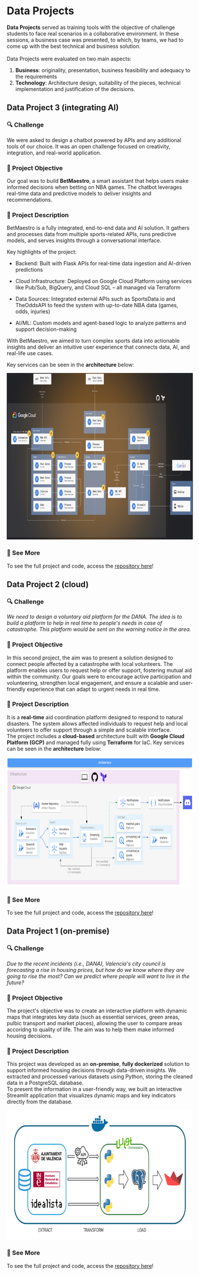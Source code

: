 # Data Projects
**Data Projects** served as training tools with the objective of challenge students to face real scenarios in a collaborative environment.
In these sessions, a business case was presented, to which, by teams, we had to come up with the best technical and business solution.
<br>
<br>
Data Projects were evaluated on two main aspects: 
1. **Business**: originality, presentation, business feasibility and adequacy to the requirements
2. **Technology**: Architecture design, suitability of the pieces, technical implementation and justification of the decisions.

## Data Project 3 (integrating AI)

### 🔍 Challenge
We were asked to design a chatbot powered by APIs and any additional tools of our choice. It was an open challenge focused on creativity, integration, and real-world application.

### 🎯 Project Objective
Our goal was to build **BetMaestro**, a smart assistant that helps users make informed decisions when betting on NBA games. The chatbot leverages real-time data and predictive models to deliver insights and recommendations.

### 📄 Project Description
BetMaestro is a fully integrated, end-to-end data and AI solution. It gathers and processes data from multiple sports-related APIs, runs predictive models, and serves insights through a conversational interface.

Key highlights of the project:

- Backend: Built with Flask APIs for real-time data ingestion and AI-driven predictions

- Cloud Infrastructure: Deployed on Google Cloud Platform using services like Pub/Sub, BigQuery, and Cloud SQL – all managed via Terraform

- Data Sources: Integrated external APIs such as SportsData.io and TheOddsAPI to feed the system with up-to-date NBA data (games, odds, injuries)

- AI/ML: Custom models and agent-based logic to analyze patterns and support decision-making

With BetMaestro, we aimed to turn complex sports data into actionable insights and deliver an intuitive user experience that connects data, AI, and real-life use cases.

Key services can be seen in the **architecture** below:

<p align="center"> 
<img src="img/dataproject3.jpg" height="450">
</p>

### 🔗 See More
To see the full project and code, access the [repository here](https://github.com/e-wach/Data-IA-Project-3)!

## Data Project 2 (cloud)

### 🔍 Challenge
_We need to design a voluntary aid platform for the DANA. The idea is to build a platform to help in real time to people's needs in case of catastrophe. This platform would be sent on the warning notice in the area._

### 🎯 Project Objective
In this second project, the aim was to present a solution designed to connect people affected by a catastrophe with local volunteers. The platform enables users to request help or offer support, fostering mutual aid within the community. Our goals were to encourage active participation and volunteering, strengthen local engagement, and ensure a scalable and user-friendly experience that can adapt to urgent needs in real time.

### 📄 Project Description
It is a **real-time** aid coordination platform designed to respond to natural disasters. The system allows affected individuals to request help and local volunteers to offer support through a simple and scalable interface.
<br>
The project includes a **cloud-based** architecture built with **Google Cloud Platform (GCP)** and managed fully using **Terraform** for IaC.  Key services can be seen in the **architecture** below:

<p align="center"> 
<img src="img/dataproject2.png" height="350">
</p>

### 🔗 See More
To see the full project and code, access the [repository here](https://github.com/joel1091/Data-Project-02)!

## Data Project 1 (on-premise)
### 🔍 Challenge
_Due to the recent incidents (i.e., DANA), Valencia's city council is forecasting a rise in housing prices, but how do we know where they are going to rise the most? Can we predict where people will want to live in the future?_

### 🎯 Project Objective
The project's objective was to create an interactive platform with dynamic maps that integrates key data (such as essential services, green areas, pulbic transport and market places), allowing the user to compare areas accoridng to quality of life. The aim was to help them make informed housing decisions.

### 📄 Project Description
This project was developed as an **on-premise**, **fully dockerized** solution to support informed housing decisions through data-driven insights. We extracted and processed various datasets using Python, storing the cleaned data in a PostgreSQL database.
<br>
To present the information in a user-friendly way, we built an interactive Streamlit application that visualizes dynamic maps and key indicators directly from the database.


<p align="center"> 
<img src="img/dataproject1.png" height="350">
</p>

### 🔗 See More
To see the full project and code, access the [repository here](https://github.com/Marcanta7/DATAPROJECT1)!

